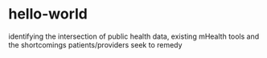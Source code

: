 # hello-world
identifying the intersection of public health data, existing mHealth tools and the shortcomings patients/providers seek to remedy
